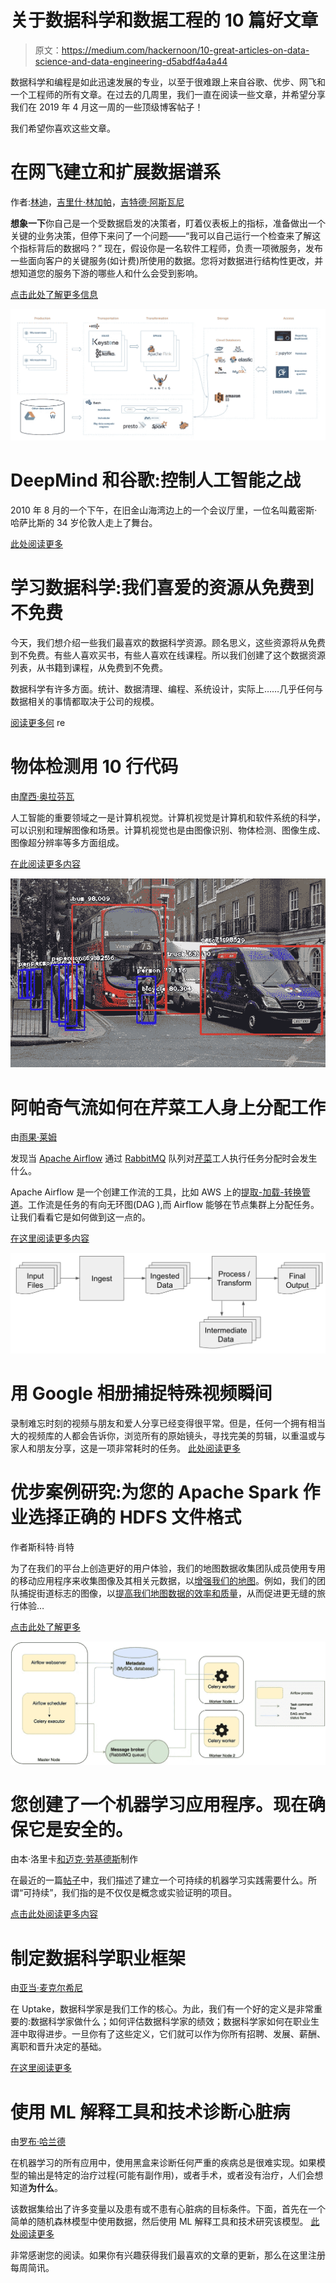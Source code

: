 # 关于数据科学和数据工程的 10 篇好文章

> 原文：<https://medium.com/hackernoon/10-great-articles-on-data-science-and-data-engineering-d5abdf4a4a44>

数据科学和编程是如此迅速发展的专业，以至于很难跟上来自谷歌、优步、网飞和一个工程师的所有文章。在过去的几周里，我们一直在阅读一些文章，并希望分享我们在 2019 年 4 月这一周的一些顶级博客帖子！

我们希望你喜欢这些文章。

# **在网飞建立和扩展数据谱系**

作者:[林迪](https://www.linkedin.com/in/di-lin-b3b37b26/)，[吉里什·林加帕](https://www.linkedin.com/in/girish-lingappa-309aa24/)，[吉特德·阿斯瓦尼](https://www.linkedin.com/in/jitenderaswani/)

**想象一下**你自己是一个受数据启发的决策者，盯着仪表板上的指标，准备做出一个关键的业务决策，但停下来问了一个问题——“我可以自己运行一个检查来了解这个指标背后的数据吗？”
现在，假设你是一名软件工程师，负责一项微服务，发布一些面向客户的关键服务(如计费)所使用的数据。您将对数据进行结构性更改，并想知道您的服务下游的哪些人和什么会受到影响。

[点击此处了解更多信息](/netflix-techblog/building-and-scaling-data-lineage-at-netflix-to-improve-data-infrastructure-reliability-and-1a52526a7977)

![](img/480452e3b3ea6495aa723d217adbfe09.png)

# **DeepMind 和谷歌:控制人工智能之战**

2010 年 8 月的一个下午，在旧金山海湾边上的一个会议厅里，一位名叫戴密斯·哈萨比斯的 34 岁伦敦人走上了舞台。

[此处阅读更多](https://www.1843magazine.com/features/deepmind-and-google-the-battle-to-control-artificial-intelligence?utm_campaign=Data_Elixir&utm_source=Data_Elixir_226)

# **学习数据科学:我们喜爱的资源从免费到不免费**

今天，我们想介绍一些我们最喜欢的数据科学资源。顾名思义，这些资源将从免费到不免费。有些人喜欢买书，有些人喜欢在线课程。所以我们创建了这个数据资源列表，从书籍到课程，从免费到不免费。

数据科学有许多方面。统计、数据清理、编程、系统设计，实际上……几乎任何与数据相关的事情都取决于公司的规模。

[阅读更多何](https://www.coriers.com/learning-data-science-our-favorite-resources-from-free-to-not/) re

# **物体检测用 10 行代码**

由[摩西·奥拉芬瓦](https://towardsdatascience.com/@guymodscientist)

人工智能的重要领域之一是计算机视觉。计算机视觉是计算机和软件系统的科学，可以识别和理解图像和场景。计算机视觉也是由图像识别、物体检测、图像生成、图像超分辨率等多方面组成。

[在此阅读更多内容](https://towardsdatascience.com/object-detection-with-10-lines-of-code-d6cb4d86f606)

![](img/ee2b8b0fd15c85982b4f1c0b169b13e0.png)

# **阿帕奇气流如何在芹菜工人身上分配工作**

由[雨果·莱姆](https://blog.sicara.com/@HugoLime)

发现当 [Apache Airflow](https://airflow.apache.org/) 通过 [RabbitMQ](https://www.rabbitmq.com/) 队列对[芹菜](http://www.celeryproject.org/)工人执行任务分配时会发生什么。

Apache Airflow 是一个创建工作流的工具，比如 AWS 上的[提取-加载-转换管道](https://blog.sicara.com/automate-aws-tasks-boto3-airflow-hooks-593c3120e8fc)。工作流是任务的有向无环图(DAG ),而 Airflow 能够在节点集群上分配任务。让我们看看它是如何做到这一点的。

[在这里阅读更多内容](https://blog.sicara.com/using-airflow-with-celery-workers-54cb5212d405)

![](img/9a28f1bd4226aaed0925381266b04936.png)

# **用 Google 相册捕捉特殊视频瞬间**

录制难忘时刻的视频与朋友和爱人分享已经变得很平常。但是，任何一个拥有相当大的视频库的人都会告诉你，浏览所有的原始镜头，寻找完美的剪辑，以重温或与家人和朋友分享，这是一项非常耗时的任务。
[此处阅读更多](https://ai.googleblog.com/2019/04/capturing-special-video-moments-with.html)

# **优步案例研究:为您的 Apache Spark 作业选择正确的 HDFS 文件格式**

作者斯科特·肖特

为了在我们的平台上创造更好的用户体验，我们的地图数据收集团队成员使用专用的移动应用程序来收集图像及其相关元数据，以[增强我们的地图](https://www.uber.com/info/mapping/)。例如，我们的团队捕捉街道标志的图像，以[提高我们地图数据的效率和质量](https://eng.uber.com/maps-metrics-computation/)，从而促进更无缝的旅行体验…

[点击此处了解更多](https://eng.uber.com/hdfs-file-format-apache-spark/)

![](img/dc242fc8591d5a52603e1ef373370002.png)

# 您创建了一个机器学习应用程序。现在确保它是安全的。

由本·洛里卡[和迈克·劳基德斯](https://www.oreilly.com/people/4e7ad-ben-lorica)制作

在最近的一篇[帖子](https://www.oreilly.com/ideas/deep-automation-in-machine-learning)中，我们描述了建立一个可持续的机器学习实践需要什么。所谓“可持续”，我们指的是不仅仅是概念或实验证明的项目。

[点击此处阅读更多内容](https://www.oreilly.com/ideas/you-created-a-machine-learning-application-now-make-sure-its-secure?utm_campaign=Data_Elixir&utm_source=Data_Elixir_223)

# **制定数据科学职业框架**

由[亚当·麦克尔希尼](/@adam.m.mcelhinney)

在 Uptake，数据科学家是我们工作的核心。为此，我们有一个好的定义是非常重要的:数据科学家做什么；如何评估数据科学家的绩效；数据科学家如何在职业生涯中取得进步。一旦你有了这些定义，它们就可以作为你所有招聘、发展、薪酬、离职和晋升决定的基础。

[在这里阅读更多](/uptake-tech/developing-a-data-science-career-framework-2d2c61e7f6a1)

# **使用 ML 解释工具和技术诊断心脏病**

由[罗布·哈兰德](https://www.linkedin.com/in/rob-harrand-1529731/)

在机器学习的所有应用中，使用黑盒来诊断任何严重的疾病总是很难实现。如果模型的输出是特定的治疗过程(可能有副作用)，或者手术，或者没有治疗，人们会想知道**为什么**。

该数据集给出了许多变量以及患有或不患有心脏病的目标条件。下面，首先在一个简单的随机森林模型中使用数据，然后使用 ML 解释工具和技术研究该模型。
[此处阅读更多](https://www.kaggle.com/tentotheminus9/what-causes-heart-disease-explaining-the-model/notebook?utm_medium=email&utm_source=intercom&utm_campaign=datanotes-2019)

非常感谢您的阅读。如果你有兴趣获得我们最喜欢的文章的更新，那么在这里注册每周简讯。